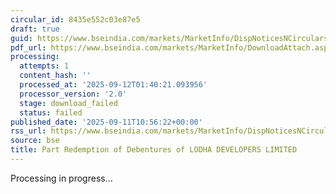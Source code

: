 ```yaml
---
circular_id: 8435e552c03e87e5
draft: true
guid: https://www.bseindia.com/markets/MarketInfo/DispNoticesNCirculars.aspx?Noticeid={396A2D95-F85A-4893-8532-BED468438195}&noticeno=20250911-14&dt=09/11/2025&icount=14&totcount=91&flag=0
pdf_url: https://www.bseindia.com/markets/MarketInfo/DownloadAttach.aspx?id=20250911-14&attachedId=
processing:
  attempts: 1
  content_hash: ''
  processed_at: '2025-09-12T01:40:21.093956'
  processor_version: '2.0'
  stage: download_failed
  status: failed
published_date: '2025-09-11T10:56:22+00:00'
rss_url: https://www.bseindia.com/markets/MarketInfo/DispNoticesNCirculars.aspx?Noticeid={396A2D95-F85A-4893-8532-BED468438195}&noticeno=20250911-14&dt=09/11/2025&icount=14&totcount=91&flag=0
source: bse
title: Part Redemption of Debentures of LODHA DEVELOPERS LIMITED
---
```


Processing in progress...
